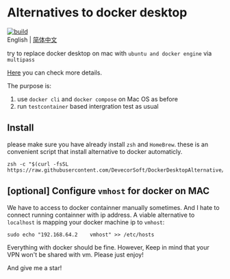 # Alternatives to docker desktop

[![build](https://github.com/DevecorSoft/DockerDesktopAlternative/actions/workflows/ci.yml/badge.svg)](https://github.com/DevecorSoft/DockerDesktopAlternative/actions/workflows/ci.yml)  
English | [简体中文](./README.CN.md)

try to replace docker desktop on mac with `ubuntu and docker engine` via `multipass`

[Here](./guide.md) you can check more details.

The purpose is:

1. use `docker cli` and `docker compose` on Mac OS as before
2. run `testcontainer` based intergration test as usual

## Install

please make sure you have already install `zsh` and `HomeBrew`.
these is an convenient script that install alternative to docker automaticly.

```
zsh -c "$(curl -fsSL https://raw.githubusercontent.com/DevecorSoft/DockerDesktopAlternative/main/install.sh)"
```

## [optional] Configure `vmhost` for docker on MAC

We have to access to docker containner manually sometimes. And I hate to connect running containner with ip address.
A viable alternative to `localhost` is mapping your docker machine ip to `vmhost`:

```
sudo echo "192.168.64.2    vmhost" >> /etc/hosts
```

Everything with docker should be fine. However, Keep in mind that your VPN won't be shared with vm. Please just enjoy!

And give me a star!
